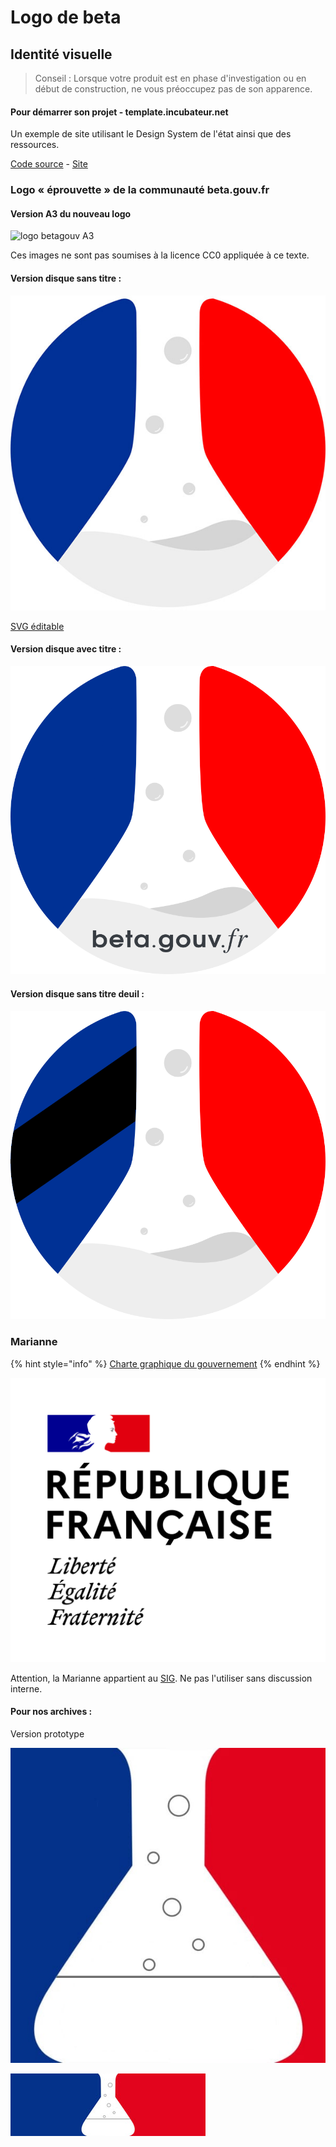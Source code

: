# Logo de beta

## Identité visuelle

> Conseil : Lorsque votre produit est en phase d'investigation ou en début de construction, ne vous préoccupez pas de son apparence.

#### Pour démarrer son projet - template.incubateur.net

Un exemple de site utilisant le Design System de l'état ainsi que des ressources.

[Code source](https://github.com/betagouv/template-design-system-de-l-etat) - [Site](https://template.incubateur.net/)

### Logo « éprouvette » de la communauté beta.gouv.fr

#### Version A3 du nouveau logo

![logo betagouv A3](https://user-images.githubusercontent.com/1177762/60520093-4d932700-9cd4-11e9-96b4-99009ffb902b.png)

Ces images ne sont pas soumises à la licence CC0 appliquée à ce texte.

#### Version disque sans titre :

![Version rond sans titre](../../.gitbook/assets/logo-generique-startup-carre-2019.jpg)

[SVG éditable](https://github.com/betagouv/beta.gouv.fr/blob/master/img/betagouva.svg)

#### Version disque avec titre  :

![](../../.gitbook/assets/betagouv-disque.png)

#### Version disque sans titre deuil :

![logo beta sans titre deuil](../../.gitbook/assets/betagouv-disque-sans-texte-deuil.png)

### Marianne

{% hint style="info" %}
[Charte graphique du gouvernement](https://www.gouvernement.fr/charte/charte-graphique-les-fondamentaux/les-symboles-de-la-republique-francaise)
{% endhint %}

![Marianne](../../.gitbook/assets/1200px-republique-francaise-logo.svg.png)

Attention, la Marianne appartient au [SIG](http://www.gouvernement.fr/service-d-information-du-gouvernement-sig). Ne pas l'utiliser sans discussion interne.

#### Pour nos archives : 

Version prototype

![Logo prototype](../../.gitbook/assets/logo-generique-startup-carre.jpg)

![Logo prototype](../../.gitbook/assets/logo-generique-startup-rectangle.jpg)

